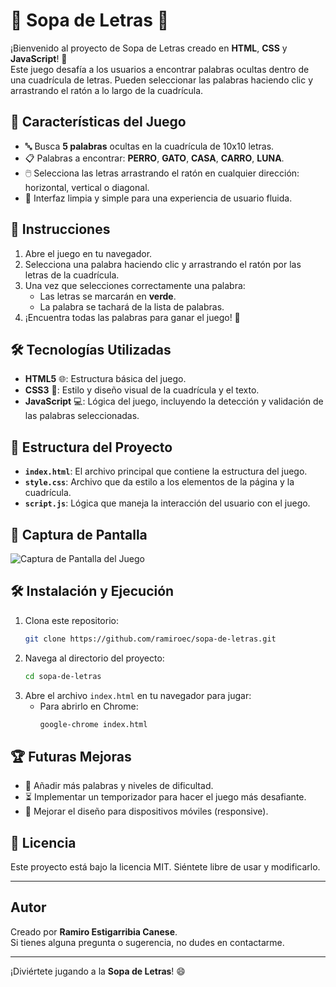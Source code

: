 
# 🧩 **Sopa de Letras** 🧩

¡Bienvenido al proyecto de Sopa de Letras creado en **HTML**, **CSS** y **JavaScript**! 🎉  
Este juego desafía a los usuarios a encontrar palabras ocultas dentro de una cuadrícula de letras. Pueden seleccionar las palabras haciendo clic y arrastrando el ratón a lo largo de la cuadrícula.

## 🚀 **Características del Juego**
- 🔤 Busca **5 palabras** ocultas en la cuadrícula de 10x10 letras.
- 📋 Palabras a encontrar: **PERRO**, **GATO**, **CASA**, **CARRO**, **LUNA**.
- 🖱️ Selecciona las letras arrastrando el ratón en cualquier dirección: horizontal, vertical o diagonal.
- 🎨 Interfaz limpia y simple para una experiencia de usuario fluida.

## 📝 **Instrucciones**
1. Abre el juego en tu navegador.
2. Selecciona una palabra haciendo clic y arrastrando el ratón por las letras de la cuadrícula.
3. Una vez que selecciones correctamente una palabra:
   - Las letras se marcarán en **verde**.
   - La palabra se tachará de la lista de palabras.
4. ¡Encuentra todas las palabras para ganar el juego! 🎉

## 🛠️ **Tecnologías Utilizadas**
- **HTML5** 🌐: Estructura básica del juego.
- **CSS3** 🎨: Estilo y diseño visual de la cuadrícula y el texto.
- **JavaScript** 💻: Lógica del juego, incluyendo la detección y validación de las palabras seleccionadas.

## 📂 **Estructura del Proyecto**
- **`index.html`**: El archivo principal que contiene la estructura del juego.
- **`style.css`**: Archivo que da estilo a los elementos de la página y la cuadrícula.
- **`script.js`**: Lógica que maneja la interacción del usuario con el juego.

## 📸 **Captura de Pantalla**

![Captura de Pantalla del Juego](screenshot.png)

## 🛠️ **Instalación y Ejecución**
1. Clona este repositorio:
   ```bash
   git clone https://github.com/ramiroec/sopa-de-letras.git
   ```
2. Navega al directorio del proyecto:
   ```bash
   cd sopa-de-letras
   ```
3. Abre el archivo `index.html` en tu navegador para jugar:
   - Para abrirlo en Chrome:
     ```bash
     google-chrome index.html
     ```

## 🏆 **Futuras Mejoras**
- 🎯 Añadir más palabras y niveles de dificultad.
- ⏳ Implementar un temporizador para hacer el juego más desafiante.
- 📱 Mejorar el diseño para dispositivos móviles (responsive).

## 📜 **Licencia**
Este proyecto está bajo la licencia MIT. Siéntete libre de usar y modificarlo.

---

## Autor

Creado por **Ramiro Estigarribia Canese**.  
Si tienes alguna pregunta o sugerencia, no dudes en contactarme.

---

¡Diviértete jugando a la **Sopa de Letras**! 😄
